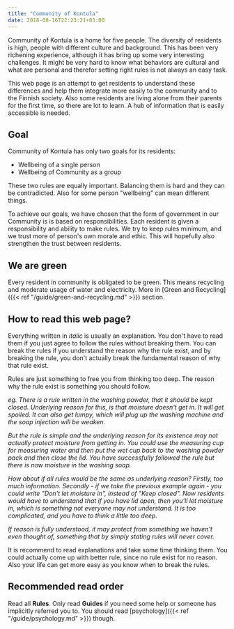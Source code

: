 ```yaml
---
title: "Community of Kontula"
date: 2018-08-16T22:23:21+03:00
---
```

Community of Kontula is a home for five people. The diversity of residents is high, people with different culture and background. This has been very richening experience, although it has bring up some very interesting challenges. It might be very hard to know what behaviors are cultural and what are personal and therefor setting right rules is not always an easy task.

This web page is an attempt to get residents to understand these differences and help them integrate more easily to the community and to the Finnish society. Also some residents are living alone from their parents for the first time, so there are lot to learn. A hub of information that is easily accessible is needed.

## Goal
Community of Kontula has only two goals for its residents:

  - Wellbeing of a single person
  - Wellbeing of Community as a group

These two rules are equally important. Balancing them is hard and they can be contradicted. Also for some person "wellbeing" can mean different things.


To achieve our goals, we have chosen that the form of government in our Community is is based on responsibilities. Each resident is given a responsibility and ability to make rules. We try to keep rules minimum, and we trust more of person's own morale and ethic. This will hopefully also strengthen the trust between residents.

## We are green
Every resident in community is obligated to be green. This means recycling and moderate usage of water and electricity. More in [Green and Recycling]({{< ref "/guide/green-and-recycling.md" >}}) section.

## How to read this web page?
Everything written in *italic* is usually an explanation. You don't have to read them if you just agree to follow the rules without breaking them. You can break the rules if you understand the reason why the rule exist, and by breaking the rule, you don't actually break the fundamental reason of why that rule exist.

Rules are just something to free you from thinking too deep. The reason why the rule exist is something you should follow.

*eg. There is a rule written in the washing powder, that it should be kept closed. Underlying reason for this, is that moisture doesn't get in. It will get spoiled. It can also get lumpy, which will plug up the washing machine and the soap injection will be weaken.*

*But the rule is simple and the underlying reason for its existence may not actually protect moisture from getting in. You could use the measuring cup for measuring water and then put the wet cup back to the washing powder pack and then close the lid. You have successfully followed the rule but there is now moisture in the washing soap.*

*How about if all rules would be the same as underlying reason? Firstly, too much information. Secondly - if we take the previous example again - you could write "Don't let moisture in", instead of "Keep closed". Now residents would have to understand that if you have lid open, then you'll let moisture in, which is something not everyone may not understand. It is too complicated, and you have to think a little too deep.*

*If reason is fully understood, it may protect from something we haven't even thought of, something that by simply stating rules will never cover.*

It is recommend to read explanations and take some time thinking them. You could actually come up with better rule, since no rule exist for no reason. Also your life can get more easy as you know when to break the rules.

## Recommended read order

Read all **Rules**. Only read **Guides** if you need some help or someone has implicitly referred you to. You should read [psychology]({{< ref "/guide/psychology.md" >}}) though.
